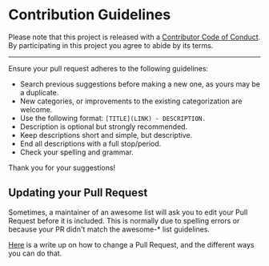 # Contribution Guidelines

Please note that this project is released with a
[Contributor Code of Conduct](code-of-conduct.md). By participating in this
project you agree to abide by its terms.

---

Ensure your pull request adheres to the following guidelines:

- Search previous suggestions before making a new one, as yours may be a duplicate.
- New categories, or improvements to the existing categorization are welcome.
- Use the following format: `[TITLE](LINK) - DESCRIPTION.`
- Description is optional but strongly recommended.
- Keep descriptions short and simple, but descriptive.
- End all descriptions with a full stop/period.
- Check your spelling and grammar.

Thank you for your suggestions!

## Updating your Pull Request

Sometimes, a maintainer of an awesome list will ask you to edit your Pull Request before it is included. This is normally due to spelling errors or because your PR didn't match the awesome-\* list guidelines.

[Here](https://github.com/RichardLitt/knowledge/blob/master/github/amending-a-commit-guide.md) is a write up on how to change a Pull Request, and the different ways you can do that.
